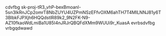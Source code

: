 cdvfbg
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
evrbsdvfbg
vrbgqdwawd
